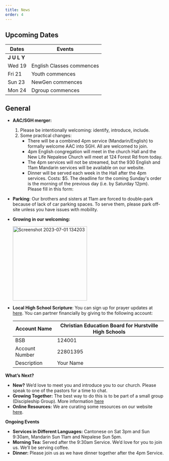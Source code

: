 ```yaml
---
title: News
order: 4
---
```


## Upcoming Dates

| Dates | Events |
| ----------- | ----------- | 
| **J U L Y**  |  | 
|  Wed 19 | English Classes commences |
|  Fri 21 | Youth commences |
|  Sun 23 | NewGen commences |
|  Mon 24 | Dgroup commences |


## General

- **AAC/SGH merger:**
    1. Please be intentionally welcoming: identify, introduce, include. 
    2. Some practical changes: 
        - There will be a combined 4pm service (Mandarin/English) to formally welcome AAC into SGH. All are welcomed to join.
        - 4pm English congregation will meet in the church Hall and the New Life Nepalese Church will meet at 124 Forest Rd from today.
        - The 4pm services will not be streamed, but the 930 English and 11am Mandarin services will be available on our website.
        - Dinner will be served each week in the Hall after the 4pm services. Costs: $5. The deadline for the coming Sunday's order is the morning of the previous day (i.e. by Saturday 12pm). Please fill in this form: 

- **Parking**: Our brothers and sisters at 11am are forced to double-park because of lack of car parking spaces. To serve them, please park off-site unless you have issues with mobility.  

- **Growing in our welcoming:**

  <img width="236" alt="Screenshot 2023-07-01 134203" src="https://github.com/stgeorgeshurstville/bulletin/assets/119166299/b540ac1c-0ba4-481e-90a5-5464939f7e4c">

- **Local High School Scripture**: You can sign up for prayer updates at [here](https://www.hurstvillesre.com/become-a-supporter). You can partner financially by giving to the following account:
  
    | Account Name | Christian Education Board for Hurstville High Schools |
    | ----------- | ----------- | 
    | BSB | 124001 |
    | Account Number | 22801395 |
    | Description | Your Name |



**What’s Next?** 
- **New?** We’d love to meet you and introduce you to our church. Please speak to one of the pastors for a time to chat. 
- **Growing Together:** The best way to do this is to be part of a small group (Discipleship Group). More information [here](https://stgeorgeshurstville.org.au/discipleship-groups)
- **Online Resources:** We are curating some resources on our website [here](https://stgeorgeshurstville.org.au/lets-talk-about-christianity).  

**Ongoing Events** 
- **Services in Different Languages:** Cantonese on Sat 3pm and Sun 9:30am, Mandarin Sun 11am and Nepalese Sun 5pm. 
- **Morning Tea:**  Served after the 9:30am Service. We’d love for you to join us. We’ll be serving coffee.
- **Dinner:** Please join us as we have dinner together after the 4pm Service.  

